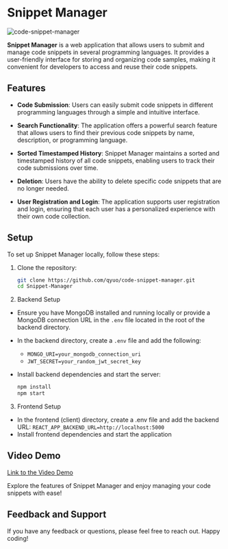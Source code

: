 # Snippet Manager

![code-snippet-manager](https://github.com/qyuo/code-snippet-manager/assets/77930041/563add5a-3b3b-4eba-a860-e541a502a844)

**Snippet Manager** is a web application that allows users to submit and manage code snippets in several programming languages. It provides a user-friendly interface for storing and organizing code samples, making it convenient for developers to access and reuse their code snippets.

## Features

- **Code Submission**: Users can easily submit code snippets in different programming languages through a simple and intuitive interface.

- **Search Functionality**: The application offers a powerful search feature that allows users to find their previous code snippets by name, description, or programming language.

- **Sorted Timestamped History**: Snippet Manager maintains a sorted and timestamped history of all code snippets, enabling users to track their code submissions over time.

- **Deletion**: Users have the ability to delete specific code snippets that are no longer needed.

- **User Registration and Login**: The application supports user registration and login, ensuring that each user has a personalized experience with their own code collection.

## Setup

To set up Snippet Manager locally, follow these steps:

1. Clone the repository:
   ```bash
   git clone https://github.com/qyuo/code-snippet-manager.git
   cd Snippet-Manager
2. Backend Setup
- Ensure you have MongoDB installed and running locally or provide a MongoDB connection URL in the `.env` file located in the root of the backend directory.
- In the backend directory, create a `.env` file and add the following:
   - `MONGO_URI=your_mongodb_connection_uri`
   - `JWT_SECRET=your_random_jwt_secret_key`

- Install backend dependencies and start the server:
  ```bash
  npm install
  npm start
3. Frontend Setup
- In the frontend (client) directory, create a .env file and add the backend URL: `REACT_APP_BACKEND_URL=http://localhost:5000`
- Install frontend dependencies and start the application

## Video Demo
[Link to the Video Demo](https://www.youtube.com/watch?v=PuphJf9vJeU)

Explore the features of Snippet Manager and enjoy managing your code snippets with ease!

## Feedback and Support
If you have any feedback or questions, please feel free to reach out. Happy coding!

